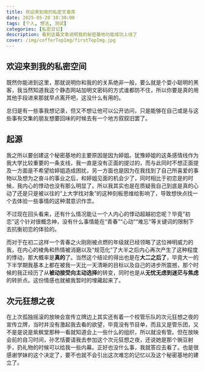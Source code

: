 ```yaml
---
title: 欢迎来到我的私密文章库
date: 2025-05-28 10:30:00
tags: [个人, 想法, 测试]
categories: [私密日记]
description: 看到这篇文章说明我的秘密基地功能成功上线了
cover: /img/cofferTopImg/firstTopImg.jpg
---
```


## 欢迎来到我的私密空间

既然你能进到这里，那就说明你和我的的关系绝非一般，要么就是个耍小聪明的黑客，我当然知道我这个静态网站加明文密码的方式谁都防不住，所以你要是真的用其他手段进来那就早点离开吧，这没什么有用的。

总归是有一些事我想记录，但又不想让他可以公开访问，只是能够在自己或是与这些事有交集的朋友想要回味的时候去有一个地方叙叙旧罢了。

## 起源

我之所以要创建这个秘密基地的主要原因是因为婷姐。犹豫婷姐的这条感情线作为我大学比较重要的一条支线，我一直是没有正面的提过的，而与此同时不想正面提及一方面是不希望给婷姐造成困扰，另一方面也是因为在我找到了自己所喜爱的事物以及想为之奋斗的事业之后，和婷姐见面的机会少了，同时相比于初恋是的时候，我内心的悸动也没有那么明显了。所以我其实也是在质疑我自己到底是真的心动了还是只是被以往的“上大学找对象”的这种刻板思维给影响了，导致想快点找一个去体验一些事情的这种潜意识作祟。

不过现在回头看来，还有什么情况能让一个人内心的悸动超越初恋呢？毕竟“初恋”这个针对很概念神，没有什么事情能在“青春”“心动”“难忘”等关键词的限制下去抗衡初恋的体验的。

而对于在初二这样一个青春之火刚刚被点燃的年级就已经领略了这位神明威力的我，在内心的棱角和热情被消磨以及“规范化”了大半之后内心再次产生了这种程度的悸动，那大概率是**真的**了。当然这个结论的得出也是在**大二之后了**，毕竟大一的下半学期我基本上都在被我一天比一天清晰的目标以及自己的进步所震撼，那个时候的我正经历了从**被动接受向主动选择**的转变，同时也是从**无忧无虑到迷茫与焦虑**的转折点。这份情感也就被我暂时的埋藏起来了。

## 次元狂想之夜

在上次孤独摇滚的放映会宣传立牌边上其实还有着一个校管乐队的次元狂想之夜的宣传立牌，当时并没有激起我去看的欲望，毕竟没有节目单，而且又是管乐团，又不是是说是紫枫堂那种一看就知道会上一些什么的组织，所以就没有管。但在放映会前的自习时间，孙艺恬要请我去参加这个次元狂想之夜，还说她是那个豌豆射手，扔礼物的时候可以给我一些内幕。正好也没什么事，我就答应去看了。也是很感谢学妹的这个决定了，要不也就不会引出这次难忘的记忆以及这个秘密基地的建立了。
